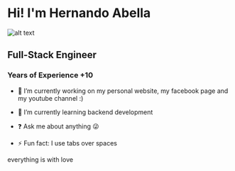 # Hi! I'm Hernando Abella



![alt text](https://github.com/hernandoabella/hernando-abella-template/blob/main/images/profile.jpg "Logo Title Text 1")

<div style="align: center"><div>

## Full-Stack Engineer

### Years of Experience +10
  

- 🔭 I’m currently working on my personal website, my facebook page and my youtube channel :)  
  

- 🌱 I’m currently learning backend development  
  

- ❓ Ask me about anything 😜  
  

- ⚡ Fun fact: I use tabs over spaces  

everything is with love
